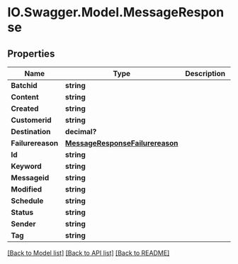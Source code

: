 # IO.Swagger.Model.MessageResponse
## Properties

Name | Type | Description | Notes
------------ | ------------- | ------------- | -------------
**Batchid** | **string** |  | 
**Content** | **string** |  | 
**Created** | **string** |  | 
**Customerid** | **string** |  | 
**Destination** | **decimal?** |  | 
**Failurereason** | [**MessageResponseFailurereason**](MessageResponseFailurereason.md) |  | [optional] 
**Id** | **string** |  | [optional] 
**Keyword** | **string** |  | 
**Messageid** | **string** |  | 
**Modified** | **string** |  | 
**Schedule** | **string** |  | 
**Status** | **string** |  | 
**Sender** | **string** |  | 
**Tag** | **string** |  | 

[[Back to Model list]](../README.md#documentation-for-models) [[Back to API list]](../README.md#documentation-for-api-endpoints) [[Back to README]](../README.md)


